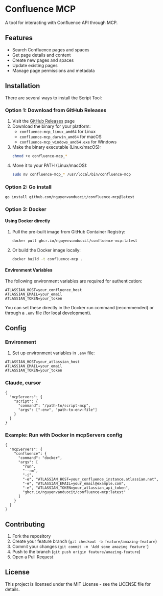 # Confluence MCP

A tool for interacting with Confluence API through MCP.

## Features

- Search Confluence pages and spaces
- Get page details and content
- Create new pages and spaces
- Update existing pages
- Manage page permissions and metadata

## Installation

There are several ways to install the Script Tool:

### Option 1: Download from GitHub Releases

1. Visit the [GitHub Releases](https://github.com/nguyenvanduocit/confluence-mcp/releases) page
2. Download the binary for your platform:
   - `confluence-mcp_linux_amd64` for Linux
   - `confluence-mcp_darwin_amd64` for macOS
   - `confluence-mcp_windows_amd64.exe` for Windows
3. Make the binary executable (Linux/macOS):
   ```bash
   chmod +x confluence-mcp_*
   ```
4. Move it to your PATH (Linux/macOS):
   ```bash
   sudo mv confluence-mcp_* /usr/local/bin/confluence-mcp
   ```

### Option 2: Go install
```
go install github.com/nguyenvanduocit/confluence-mcp@latest
```

### Option 3: Docker

#### Using Docker directly
1. Pull the pre-built image from GitHub Container Registry:
   ```bash
   docker pull ghcr.io/nguyenvanduocit/confluence-mcp:latest
   ```

2. Or build the Docker image locally:
   ```bash
   docker build -t confluence-mcp .
   ```
   
#### Environment Variables
The following environment variables are required for authentication:
```
ATLASSIAN_HOST=your_confluence_host
ATLASSIAN_EMAIL=your_email
ATLASSIAN_TOKEN=your_token
```
You can set these directly in the Docker run command (recommended) or through a `.env` file (for local development).

## Config

### Environment

1. Set up environment variables in `.env` file:
```
ATLASSIAN_HOST=your_atlassian_host
ATLASSIAN_EMAIL=your_email
ATLASSIAN_TOKEN=your_token
```

### Claude, cursor
```
{
  "mcpServers": {
    "script": {
      "command": "/path-to/script-mcp",
      "args": ["-env", "path-to-env-file"]
    }
  }
}
```

### Example: Run with Docker in mcpServers config

```
{
  "mcpServers": {
    "confluence": {
      "command": "docker",
      "args": [
        "run",
        "--rm",
        "-i",
        "-e", "ATLASSIAN_HOST=your_confluence_instance.atlassian.net",
        "-e", "ATLASSIAN_EMAIL=your_email@example.com",
        "-e", "ATLASSIAN_TOKEN=your_atlassian_api_token",
        "ghcr.io/nguyenvanduocit/confluence-mcp:latest"
      ]
    }
  }
}
```

## Contributing

1. Fork the repository
2. Create your feature branch (`git checkout -b feature/amazing-feature`)
3. Commit your changes (`git commit -m 'Add some amazing feature'`)
4. Push to the branch (`git push origin feature/amazing-feature`)
5. Open a Pull Request

## License

This project is licensed under the MIT License - see the LICENSE file for details.
